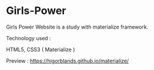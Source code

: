 # Girls-Power
Girls Power Website is a study with materialize framework.

Technology used :

HTML5, CSS3 ( Materialize )

Preview : https://higorblands.github.io/materialize/
